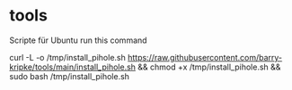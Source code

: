 # tools
Scripte für Ubuntu run this command

curl -L -o /tmp/install_pihole.sh https://raw.githubusercontent.com/barry-kripke/tools/main/install_pihole.sh && chmod +x /tmp/install_pihole.sh && sudo bash /tmp/install_pihole.sh


